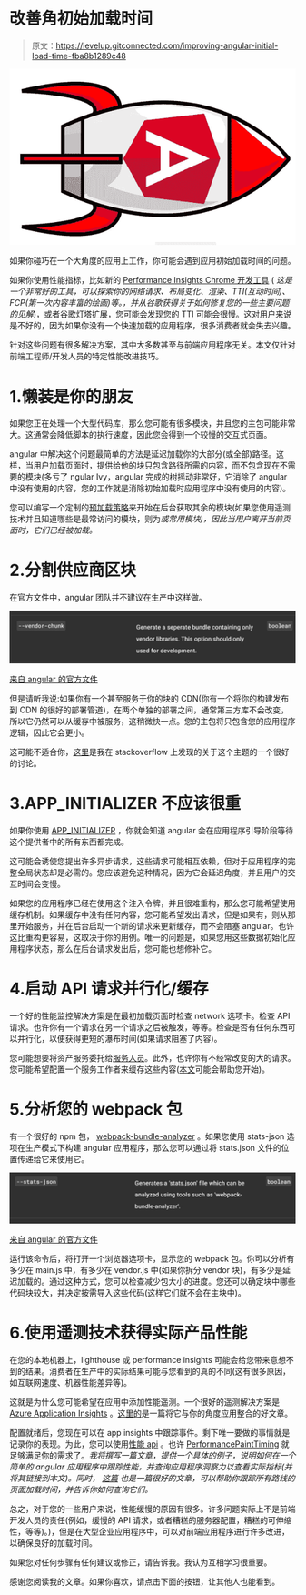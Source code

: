 # 改善角初始加载时间

> 原文：<https://levelup.gitconnected.com/improving-angular-initial-load-time-fba8b1289c48>

![](img/410d2baa8e4b8a838bcdeb611832178c.png)

如果你碰巧在一个大角度的应用上工作，你可能会遇到应用初始加载时间的问题。

如果你使用性能指标，比如新的 [Performance Insights Chrome 开发工具](https://www.youtube.com/watch?v=5PFmGeCZDvw&ab_channel=GoogleChromeDevelopers) ( *这是一个非常好的工具，可以探索你的网络请求、布局变化、渲染、TTI(互动时间)、FCP(第一次内容丰富的绘画)等。，并从谷歌获得关于如何修复您的一些主要问题的见解*)，或者[谷歌灯塔扩展](https://chrome.google.com/webstore/detail/lighthouse/blipmdconlkpinefehnmjammfjpmpbjk?hl=ro)，您可能会发现您的 TTI 可能会很慢。这对用户来说是不好的，因为如果你没有一个快速加载的应用程序，很多消费者就会失去兴趣。

针对这些问题有很多解决方案，其中大多数甚至与前端应用程序无关。本文仅针对前端工程师/开发人员的特定性能改进技巧。

# 1.懒装是你的朋友

如果您正在处理一个大型代码库，那么您可能有很多模块，并且您的主包可能非常大。这通常会降低脚本的执行速度，因此您会得到一个较慢的交互式页面。

angular 中解决这个问题最简单的方法是延迟加载你的大部分(或全部)路径。这样，当用户加载页面时，提供给他的块只包含路径所需的内容，而不包含现在不需要的模块(多亏了 ngular Ivy，angular 完成的树摇动非常好，它消除了 angular 中没有使用的内容，您的工作就是消除初始加载时应用程序中没有使用的内容)。

您可以编写一个定制的[预加载策略](https://angular.io/api/router/PreloadingStrategy)来开始在后台获取其余的模块(如果您使用遥测技术并且知道哪些是最常访问的模块，则为*或常用模块)，因此当用户离开当前页面时，它们已经被加载。*

# 2.分割供应商区块

在官方文件中，angular 团队并不建议在生产中这样做。

![](img/be6ac63a54967b250f96907ed179fe28.png)

[来自 angular 的官方文件](https://angular.io/cli/build)

但是请听我说:如果你有一个甚至服务于你的块的 CDN(你有一个将你的构建发布到 CDN 的很好的部署管道)，在两个单独的部署之间，通常第三方库不会改变，所以它仍然可以从缓存中被服务，这稍微快一点。您的主包将只包含您的应用程序逻辑，因此它会更小。

这可能不适合你，[这里](https://stackoverflow.com/questions/52179853/angular-should-i-use-the-vendorchunk-in-production)是我在 stackoverflow 上发现的关于这个主题的一个很好的讨论。

# 3.APP_INITIALIZER 不应该很重

如果你使用 [APP_INITIALIZER](https://angular.io/api/core/APP_INITIALIZER) ，你就会知道 angular 会在应用程序引导阶段等待这个提供者中的所有东西都完成。

这可能会诱使您提出许多异步请求，这些请求可能相互依赖，但对于应用程序的完整全局状态却是必需的。您应该避免这种情况，因为它会延迟角度，并且用户的交互时间会变慢。

如果您的应用程序已经在使用这个注入令牌，并且很难重构，那么您可能希望使用缓存机制。如果缓存中没有任何内容，您可能希望发出请求，但是如果有，则从那里开始服务，并在后台启动一个新的请求来更新缓存，而不会阻塞 angular。也许这比重构更容易，这取决于你的用例。唯一的问题是，如果您用这些数据初始化应用程序状态，那么在后台请求发出后，您可能也想修补它。

# 4.启动 API 请求并行化/缓存

一个好的性能监控解决方案是在最初加载页面时检查 network 选项卡。检查 API 请求。也许你有一个请求在另一个请求之后被触发，等等。检查是否有任何东西可以并行化，以便获得更短的瀑布时间(如果请求阻塞了内容)。

您可能想要将资产服务委托给[服务人员](https://angular.io/guide/service-worker-config)。此外，也许你有不经常改变的大的请求。您可能希望配置一个服务工作者来缓存这些内容([本文](https://medium.com/swlh/caching-http-requests-in-angular-using-service-workers-c9d004298cd1)可能会帮助您开始)。

# 5.分析您的 webpack 包

有一个很好的 npm 包， [webpack-bundle-analyzer](https://www.npmjs.com/package/webpack-bundle-analyzer) 。如果您使用 stats-json 选项在生产模式下构建 angular 应用程序，那么您可以通过将 stats.json 文件的位置传递给它来使用它。

![](img/1adedd7394a821e4a3a0102a8c98597a.png)

[来自 angular 的官方文件](https://angular.io/cli/build)

运行该命令后，将打开一个浏览器选项卡，显示您的 webpack 包。你可以分析有多少在 main.js 中，有多少在 vendor.js 中(如果你拆分 vendor 块)，有多少是延迟加载的。通过这种方式，您可以检查减少包大小的进度。您还可以确定块中哪些代码块较大，并决定按需导入这些代码(这样它们就不会在主块中)。

# 6.使用遥测技术获得实际产品性能

在您的本地机器上，lighthouse 或 performance insights 可能会给您带来意想不到的结果。消费者在生产中的实际结果可能与您看到的真的不同(这有很多原因，如互联网速度、机器性能差异等)。

这就是为什么您可能希望在应用中添加性能遥测。一个很好的遥测解决方案是 [Azure Application Insights](https://docs.microsoft.com/en-us/azure/azure-monitor/app/data-model) 。[这里的](https://devblogs.microsoft.com/premier-developer/angular-how-to-add-application-insights-to-an-angular-spa/)是一篇将它与你的角度应用整合的好文章。

配置就绪后，您现在可以在 app insights 中跟踪事件。剩下唯一要做的事情就是记录你的表现。为此，您可以使用[性能 api](https://developer.mozilla.org/en-US/docs/Web/API/Performance) 。也许 [PerformancePaintTiming](https://developer.mozilla.org/en-US/docs/Web/API/PerformancePaintTiming) 就足够满足你的需求了。*我将撰写一篇文章，提供一个具体的例子，说明如何在一个简单的 angular 应用程序中跟踪性能，并查询应用程序洞察力以查看实际指标(并将其链接到本文)。同时，* [*这篇*](https://devblogs.microsoft.com/premier-developer/angular-how-to-page-load-times-using-application-insights/) *也是一篇很好的文章，可以帮助你跟踪所有路线的页面加载时间，并告诉你如何查询它们。*

总之，对于您的一些用户来说，性能缓慢的原因有很多。许多问题实际上不是前端开发人员的责任(例如，缓慢的 API 请求，或者糟糕的服务器配置，糟糕的可伸缩性，等等)。)，但是在大型企业应用程序中，可以对前端应用程序进行许多改进，以确保良好的加载时间。

如果您对任何步骤有任何建议或修正，请告诉我。我认为互相学习很重要。

感谢您阅读我的文章。如果你喜欢，请点击下面的按钮，让其他人也能看到。